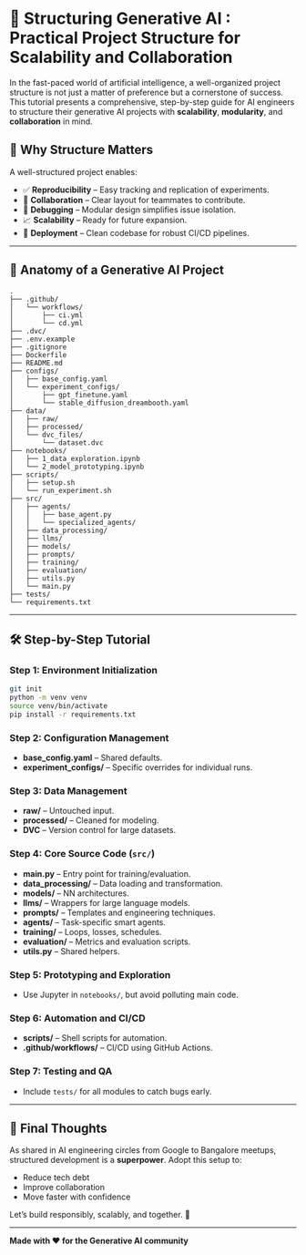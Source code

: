 # 🧠 Structuring Generative AI : Practical Project Structure for Scalability and Collaboration

In the fast-paced world of artificial intelligence, a well-organized project structure is not just a matter of preference but a cornerstone of success. This tutorial presents a comprehensive, step-by-step guide for AI engineers to structure their generative AI projects with **scalability**, **modularity**, and **collaboration** in mind.

## 🚀 Why Structure Matters

A well-structured project enables:
- ✅ **Reproducibility** – Easy tracking and replication of experiments.
- 👥 **Collaboration** – Clear layout for teammates to contribute.
- 🐞 **Debugging** – Modular design simplifies issue isolation.
- 📈 **Scalability** – Ready for future expansion.
- 🚢 **Deployment** – Clean codebase for robust CI/CD pipelines.

---

## 🧱 Anatomy of a Generative AI Project

```text
.
├── .github/
│   └── workflows/
│       ├── ci.yml
│       └── cd.yml
├── .dvc/
├── .env.example
├── .gitignore
├── Dockerfile
├── README.md
├── configs/
│   ├── base_config.yaml
│   └── experiment_configs/
│       ├── gpt_finetune.yaml
│       └── stable_diffusion_dreambooth.yaml
├── data/
│   ├── raw/
│   ├── processed/
│   └── dvc_files/
│       └── dataset.dvc
├── notebooks/
│   ├── 1_data_exploration.ipynb
│   └── 2_model_prototyping.ipynb
├── scripts/
│   ├── setup.sh
│   └── run_experiment.sh
├── src/
│   ├── agents/
│   │   ├── base_agent.py
│   │   └── specialized_agents/
│   ├── data_processing/
│   ├── llms/
│   ├── models/
│   ├── prompts/
│   ├── training/
│   ├── evaluation/
│   ├── utils.py
│   └── main.py
├── tests/
└── requirements.txt
```

---

## 🛠 Step-by-Step Tutorial

### Step 1: Environment Initialization
```bash
git init
python -m venv venv
source venv/bin/activate
pip install -r requirements.txt
```

### Step 2: Configuration Management
- **base_config.yaml** – Shared defaults.
- **experiment_configs/** – Specific overrides for individual runs.

### Step 3: Data Management
- **raw/** – Untouched input.
- **processed/** – Cleaned for modeling.
- **DVC** – Version control for large datasets.

### Step 4: Core Source Code (`src/`)
- **main.py** – Entry point for training/evaluation.
- **data_processing/** – Data loading and transformation.
- **models/** – NN architectures.
- **llms/** – Wrappers for large language models.
- **prompts/** – Templates and engineering techniques.
- **agents/** – Task-specific smart agents.
- **training/** – Loops, losses, schedules.
- **evaluation/** – Metrics and evaluation scripts.
- **utils.py** – Shared helpers.

### Step 5: Prototyping and Exploration
- Use Jupyter in `notebooks/`, but avoid polluting main code.

### Step 6: Automation and CI/CD
- **scripts/** – Shell scripts for automation.
- **.github/workflows/** – CI/CD using GitHub Actions.

### Step 7: Testing and QA
- Include `tests/` for all modules to catch bugs early.

---

## 📣 Final Thoughts

As shared in AI engineering circles from Google to Bangalore meetups, structured development is a **superpower**. Adopt this setup to:
- Reduce tech debt
- Improve collaboration
- Move faster with confidence

Let’s build responsibly, scalably, and together. 🌱

---

**Made with ❤️ for the Generative AI community**
